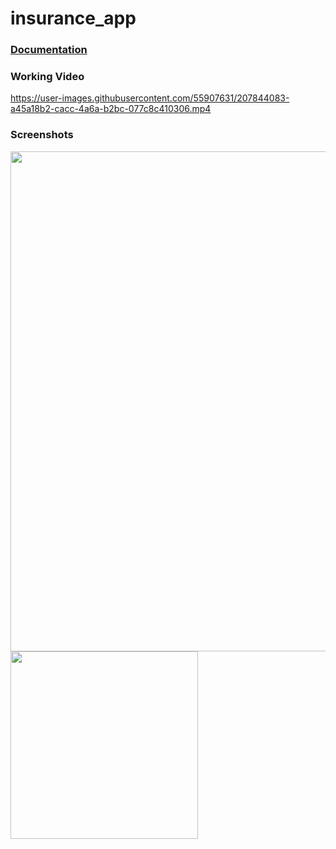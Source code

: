 # insurance_app

### [Documentation](https://docs.google.com/document/d/1sRriVBpKEAlE56gPWd2XKMNKW-3C_QcfANdIkyldF2M/edit?usp=sharing)

### Working Video

https://user-images.githubusercontent.com/55907631/207844083-a45a18b2-cacc-4a6a-b2bc-077c8c410306.mp4

### Screenshots

<p float="left">
<img src="https://user-images.githubusercontent.com/55907631/207789446-4f141393-a16d-4328-920c-2681614cc22d.png" height="800">
<img src="https://user-images.githubusercontent.com/55907631/207789990-85e7d4b9-b9a3-48a4-b77f-617bfe2b2f78.png" height="300">
</p>
